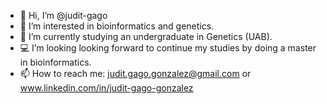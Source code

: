 - 👋 Hi, I’m @judit-gago
- 👀 I’m interested in bioinformatics and genetics.
- :microscope: I’m currently studying an undergraduate in Genetics (UAB).
- :computer: I’m looking looking forward to continue my studies by doing a master in bioinformatics.
- 📫 How to reach me: judit.gago.gonzalez@gmail.com or www.linkedin.com/in/judit-gago-gonzalez
